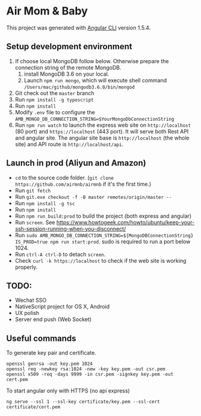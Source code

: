 # Air Mom & Baby

This project was generated with [Angular CLI](https://github.com/angular/angular-cli) version 1.5.4.

## Setup development environment
1. If choose local MongoDB follow below. Otherwise prepare the connection string of the remote MongoDB.
    1. install MongoDB 3.6 on your local.
    2. Launch `npm run mongo`, which will execute shell command `/Users/mac/github/mongodb3.6.0/bin/mongod`
2. Git check out the `master` branch
3. Run `npm install -g typescript`
4. Run `npm install`
5. Modify `.env` file to configure the `AMB_MONGO_DB_CONNECTION_STRING=$YourMongoDbConnectionString`
6. Run `npm run watch` to launch the express web site on `http://localhost` (80 port) and `https://localhost` (443 port). It will serve both Rest API and angular site. The angular site base is `http://localhost` (the whole site) and API route is `http://localhost/api`.

## Launch in prod (Aliyun and Amazon)
* `cd` to the source code folder. (`git clone https://github.com/airmnb/airmnb` if it's the first time.)
* Run `git fetch`
* Run `git.exe checkout -f -B master remotes/origin/master --`
* Run `npm install -g tsc`
* Run `npm install`
* Run `npm run build:prod` to build the project (both express and angular)
* Run `screen`. See https://www.howtogeek.com/howto/ubuntu/keep-your-ssh-session-running-when-you-disconnect/
* Run `sudo AMB_MONGO_DB_CONNECTION_STRING=${MongoDBConnectionString} IS_PROD=true npm run start:prod`. sudo is required to run a port below 1024.
* Run `ctrl-A ctrl-D` to detach `screen`.
* Check `curl -k https://localhost` to check if the web site is working properly.

## TODO:
* Wechat SSO
* NativeScript project for OS X, Android
* UX polish
* Server end push (Web Socket)

## Useful commands

To generate key pair and certificate.
```
openssl genrsa -out key.pem 1024
openssl req -newkey rsa:1024 -new -key key.pem -out csr.pem
openssl x509 -req -days 9999 -in csr.pem -signkey key.pem -out cert.pem
```

To start angular only with HTTPS (no api express)
```
ng serve --ssl 1 --ssl-key certificate/key.pem --ssl-cert certificate/cert.pem
```
